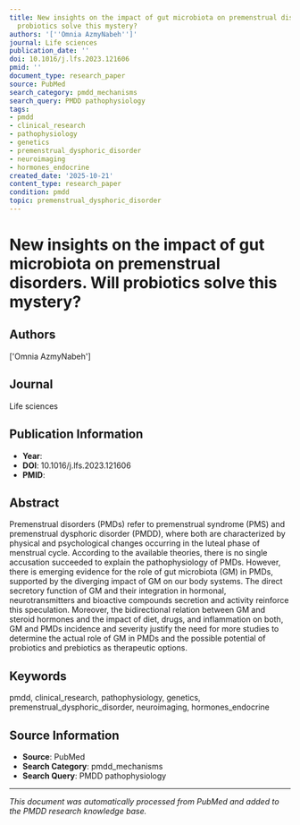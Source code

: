 ```yaml
---
title: New insights on the impact of gut microbiota on premenstrual disorders. Will
  probiotics solve this mystery?
authors: '[''Omnia AzmyNabeh'']'
journal: Life sciences
publication_date: ''
doi: 10.1016/j.lfs.2023.121606
pmid: ''
document_type: research_paper
source: PubMed
search_category: pmdd_mechanisms
search_query: PMDD pathophysiology
tags:
- pmdd
- clinical_research
- pathophysiology
- genetics
- premenstrual_dysphoric_disorder
- neuroimaging
- hormones_endocrine
created_date: '2025-10-21'
content_type: research_paper
condition: pmdd
topic: premenstrual_dysphoric_disorder
---
```


# New insights on the impact of gut microbiota on premenstrual disorders. Will probiotics solve this mystery?

## Authors
['Omnia AzmyNabeh']

## Journal
Life sciences

## Publication Information
- **Year**: 
- **DOI**: 10.1016/j.lfs.2023.121606
- **PMID**: 

## Abstract
Premenstrual disorders (PMDs) refer to premenstrual syndrome (PMS) and premenstrual dysphoric disorder (PMDD), where both are characterized by physical and psychological changes occurring in the luteal phase of menstrual cycle. According to the available theories, there is no single accusation succeeded to explain the pathophysiology of PMDs. However, there is emerging evidence for the role of gut microbiota (GM) in PMDs, supported by the diverging impact of GM on our body systems. The direct secretory function of GM and their integration in hormonal, neurotransmitters and bioactive compounds secretion and activity reinforce this speculation. Moreover, the bidirectional relation between GM and steroid hormones and the impact of diet, drugs, and inflammation on both, GM and PMDs incidence and severity justify the need for more studies to determine the actual role of GM in PMDs and the possible potential of probiotics and prebiotics as therapeutic options.

## Keywords
pmdd, clinical_research, pathophysiology, genetics, premenstrual_dysphoric_disorder, neuroimaging, hormones_endocrine

## Source Information
- **Source**: PubMed
- **Search Category**: pmdd_mechanisms
- **Search Query**: PMDD pathophysiology

---
*This document was automatically processed from PubMed and added to the PMDD research knowledge base.*
